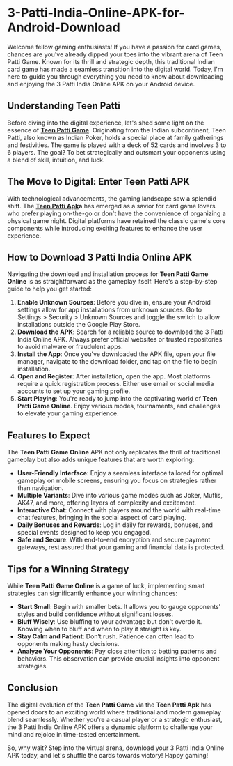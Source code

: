 # 3-Patti-India-Online-APK-for-Android-Download
<!-- wp:paragraph -->
<p>Welcome fellow gaming enthusiasts! If you have a passion for card games, chances are you've already dipped your toes into the vibrant arena of Teen Patti Game. Known for its thrill and strategic depth, this traditional Indian card game has made a seamless transition into the digital world. Today, I'm here to guide you through everything you need to know about downloading and enjoying the 3 Patti India Online APK on your Android device.</p>
<!-- /wp:paragraph -->

<!-- wp:heading -->
<h2 class="wp-block-heading">Understanding Teen Patti</h2>
<!-- /wp:heading -->

<!-- wp:paragraph -->
<p>Before diving into the digital experience, let's shed some light on the essence of <strong><a href="https://link.fun88-india.com/evolution-teen-patti">Teen Patti Game</a></strong>. Originating from the Indian subcontinent, Teen Patti, also known as Indian Poker, holds a special place at family gatherings and festivities. The game is played with a deck of 52 cards and involves 3 to 6 players. The goal? To bet strategically and outsmart your opponents using a blend of skill, intuition, and luck.</p>
<!-- /wp:paragraph -->

<!-- wp:heading -->
<h2 class="wp-block-heading">The Move to Digital: Enter Teen Patti APK</h2>
<!-- /wp:heading -->

<!-- wp:paragraph -->
<p>With technological advancements, the gaming landscape saw a splendid shift. The <strong><a href="https://link.fun88-india.com/fun88-app">Teen Patti Apk</a>a</strong> has emerged as a savior for card game lovers who prefer playing on-the-go or don't have the convenience of organizing a physical game night. Digital platforms have retained the classic game's core components while introducing exciting features to enhance the user experience.</p>
<!-- /wp:paragraph -->

<!-- wp:heading -->
<h2 class="wp-block-heading">How to Download 3 Patti India Online APK</h2>
<!-- /wp:heading -->

<!-- wp:paragraph -->
<p>Navigating the download and installation process for <strong>Teen Patti Game Online</strong> is as straightforward as the gameplay itself. Here's a step-by-step guide to help you get started:</p>
<!-- /wp:paragraph -->

<!-- wp:list {"ordered":true,"start":1} -->
<ol start="1" class="wp-block-list"><!-- wp:list-item -->
<li><strong>Enable Unknown Sources</strong>: Before you dive in, ensure your Android settings allow for app installations from unknown sources. Go to Settings > Security > Unknown Sources and toggle the switch to allow installations outside the Google Play Store.</li>
<!-- /wp:list-item -->

<!-- wp:list-item -->
<li><strong>Download the APK</strong>: Search for a reliable source to download the 3 Patti India Online APK. Always prefer official websites or trusted repositories to avoid malware or fraudulent apps.</li>
<!-- /wp:list-item -->

<!-- wp:list-item -->
<li><strong>Install the App</strong>: Once you've downloaded the APK file, open your file manager, navigate to the download folder, and tap on the file to begin installation.</li>
<!-- /wp:list-item -->

<!-- wp:list-item -->
<li><strong>Open and Register</strong>: After installation, open the app. Most platforms require a quick registration process. Either use email or social media accounts to set up your gaming profile.</li>
<!-- /wp:list-item -->

<!-- wp:list-item -->
<li><strong>Start Playing</strong>: You're ready to jump into the captivating world of <strong>Teen Patti Game Online</strong>. Enjoy various modes, tournaments, and challenges to elevate your gaming experience.</li>
<!-- /wp:list-item --></ol>
<!-- /wp:list -->

<!-- wp:heading -->
<h2 class="wp-block-heading">Features to Expect</h2>
<!-- /wp:heading -->

<!-- wp:paragraph -->
<p>The <strong>Teen Patti Game Online</strong> APK not only replicates the thrill of traditional gameplay but also adds unique features that are worth exploring:</p>
<!-- /wp:paragraph -->

<!-- wp:list -->
<ul class="wp-block-list"><!-- wp:list-item -->
<li><strong>User-Friendly Interface</strong>: Enjoy a seamless interface tailored for optimal gameplay on mobile screens, ensuring you focus on strategies rather than navigation.</li>
<!-- /wp:list-item -->

<!-- wp:list-item -->
<li><strong>Multiple Variants</strong>: Dive into various game modes such as Joker, Muflis, AK47, and more, offering layers of complexity and excitement.</li>
<!-- /wp:list-item -->

<!-- wp:list-item -->
<li><strong>Interactive Chat</strong>: Connect with players around the world with real-time chat features, bringing in the social aspect of card playing.</li>
<!-- /wp:list-item -->

<!-- wp:list-item -->
<li><strong>Daily Bonuses and Rewards</strong>: Log in daily for rewards, bonuses, and special events designed to keep you engaged.</li>
<!-- /wp:list-item -->

<!-- wp:list-item -->
<li><strong>Safe and Secure</strong>: With end-to-end encryption and secure payment gateways, rest assured that your gaming and financial data is protected.</li>
<!-- /wp:list-item --></ul>
<!-- /wp:list -->

<!-- wp:heading -->
<h2 class="wp-block-heading">Tips for a Winning Strategy</h2>
<!-- /wp:heading -->

<!-- wp:paragraph -->
<p>While <strong>Teen Patti Game Online</strong> is a game of luck, implementing smart strategies can significantly enhance your winning chances:</p>
<!-- /wp:paragraph -->

<!-- wp:list -->
<ul class="wp-block-list"><!-- wp:list-item -->
<li><strong>Start Small</strong>: Begin with smaller bets. It allows you to gauge opponents' styles and build confidence without significant losses.</li>
<!-- /wp:list-item -->

<!-- wp:list-item -->
<li><strong>Bluff Wisely</strong>: Use bluffing to your advantage but don't overdo it. Knowing when to bluff and when to play it straight is key.</li>
<!-- /wp:list-item -->

<!-- wp:list-item -->
<li><strong>Stay Calm and Patient</strong>: Don’t rush. Patience can often lead to opponents making hasty decisions.</li>
<!-- /wp:list-item -->

<!-- wp:list-item -->
<li><strong>Analyze Your Opponents</strong>: Pay close attention to betting patterns and behaviors. This observation can provide crucial insights into opponent strategies.</li>
<!-- /wp:list-item --></ul>
<!-- /wp:list -->

<!-- wp:heading -->
<h2 class="wp-block-heading">Conclusion</h2>
<!-- /wp:heading -->

<!-- wp:paragraph -->
<p>The digital evolution of the <strong>Teen Patti Game</strong> via the <strong>Teen Patti Apk</strong> has opened doors to an exciting world where traditional and modern gameplay blend seamlessly. Whether you're a casual player or a strategic enthusiast, the 3 Patti India Online APK offers a dynamic platform to challenge your mind and rejoice in time-tested entertainment.</p>
<!-- /wp:paragraph -->

<!-- wp:paragraph -->
<p>So, why wait? Step into the virtual arena, download your 3 Patti India Online APK today, and let's shuffle the cards towards victory! Happy gaming!</p>
<!-- /wp:paragraph -->
